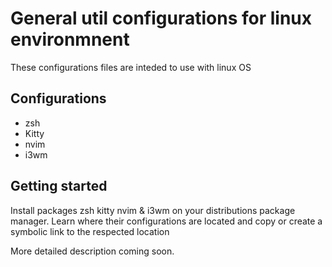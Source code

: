 # General util configurations for linux environmnent

These configurations files are inteded to use with linux OS


## Configurations
- zsh
- Kitty
- nvim
- i3wm

## Getting started

Install packages zsh kitty nvim & i3wm on your distributions package manager. Learn where their configurations are located and copy or create a symbolic link to the respected location

More detailed description coming soon.

